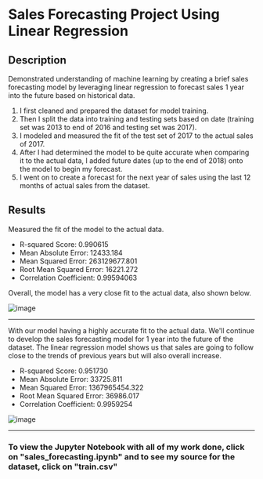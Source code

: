 # Sales Forecasting Project Using Linear Regression
<h2>Description</h2>

Demonstrated understanding of machine learning by creating a brief sales forecasting model by leveraging linear regression to forecast sales 1 year into the future based on historical data. 
1. I first cleaned and prepared the dataset for model training.
2. Then I split the data into training and testing sets based on date (training set was 2013 to end of 2016 and testing set was 2017).
3. I modeled and measured the fit of the test set of 2017 to the actual sales of 2017.
4. After I had determined the model to be quite accurate when comparing it to the actual data, I added future dates (up to the end of 2018) onto the model to begin my forecast.
5. I went on to create a forecast for the next year of sales using the last 12 months of actual sales from the dataset.

<h2>Results</h2>

Measured the fit of the model to the actual data. 
* R-squared Score: 0.990615
* Mean Absolute Error: 12433.184
* Mean Squared Error: 263129677.801
* Root Mean Squared Error: 16221.272
* Correlation Coefficient: 0.99594063

Overall, the model has a very close fit to the actual data, also shown below.

![image](https://github.com/javamesql/Sales-Forecasting_LR/assets/141413672/66ba3740-190e-46de-bf50-efc45b0607b2)

------------------------------------------------------------------------------------------------------------------------------------------------

With our model having a highly accurate fit to the actual data. We'll continue to develop the sales forecasting model for 1 year into the future of the dataset. The linear regression model shows us that sales are going to follow close to the trends of previous years but will also overall increase.

* R-squared Score: 0.951730
* Mean Absolute Error: 33725.811
* Mean Squared Error: 1367965454.322
* Root Mean Squared Error: 36986.017
* Correlation Coefficient: 0.9959254

![image](https://github.com/javamesql/Sales-Forecasting_LR/assets/141413672/00429783-7c7f-4160-a11a-a2125da1d9b0)

----------------------------------------------------------------------------------------------------------------------------------------------

<h3>To view the Jupyter Notebook with all of my work done, click on "sales_forecasting.ipynb" and to see my source for the dataset, click on "train.csv"</h3>
